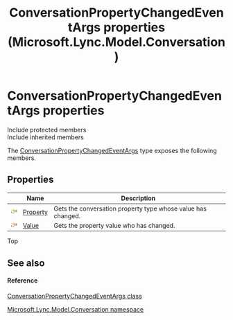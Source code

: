 ﻿---
title: ConversationPropertyChangedEventArgs properties (Microsoft.Lync.Model.Conversation)
TOCTitle: ConversationPropertyChangedEventArgs properties
ms:assetid: Properties.T:Microsoft.Lync.Model.Conversation.ConversationPropertyChangedEventArgs_DI_3_UC_OCS14MrefLyncWPF
ms:mtpsurl: https://msdn.microsoft.com/en-us/library/microsoft.lync.model.conversation.conversationpropertychangedeventargs_di_3_uc_ocs14mreflyncwpf_properties(v=office.15)
ms:contentKeyID: 48596379
ms.date: 07/28/2014
mtps_version: v=office.15
---

# ConversationPropertyChangedEventArgs properties

Include protected members  
Include inherited members  

The [ConversationPropertyChangedEventArgs](conversationpropertychangedeventargs-class-microsoft-lync-model-conversation_2.md) type exposes the following members.

## Properties

<table>
<thead>
<tr class="header">
<th> </th>
<th>Name</th>
<th>Description</th>
</tr>
</thead>
<tbody>
<tr class="odd">
<td><img src="images/JJ275421.pubproperty(Office.15).gif" title="Public property" alt="Public property" /></td>
<td><a href="conversationpropertychangedeventargs-property-property-microsoft-lync-model-conversation_2.md">Property</a></td>
<td>Gets the conversation property type whose value has changed.</td>
</tr>
<tr class="even">
<td><img src="images/JJ275421.pubproperty(Office.15).gif" title="Public property" alt="Public property" /></td>
<td><a href="conversationpropertychangedeventargs-value-property-microsoft-lync-model-conversation_2.md">Value</a></td>
<td>Gets the property value who has changed.</td>
</tr>
</tbody>
</table>


Top

## See also

#### Reference

[ConversationPropertyChangedEventArgs class](conversationpropertychangedeventargs-class-microsoft-lync-model-conversation_2.md)

[Microsoft.Lync.Model.Conversation namespace](microsoft-lync-model-conversation-namespace_2.md)

